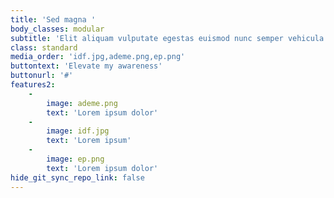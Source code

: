 ```yaml
---
title: 'Sed magna '
body_classes: modular
subtitle: 'Elit aliquam vulputate egestas euismod nunc semper vehicula lorem blandit'
class: standard
media_order: 'idf.jpg,ademe.png,ep.png'
buttontext: 'Elevate my awareness'
buttonurl: '#'
features2:
    -
        image: ademe.png
        text: 'Lorem ipsum dolor'
    -
        image: idf.jpg
        text: 'Lorem ipsum'
    -
        image: ep.png
        text: 'Lorem ipsum dolor'
hide_git_sync_repo_link: false
---
```



